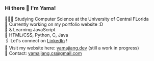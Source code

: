 ### Hi there 👋 I'm Yama! 

👩🏻‍💻 Studying Computer Science at the University of Central FLorida <br/>
🔭 Currently working on my portfolio website :D<br/>
🌱 & Learning JavaScript <br/>
🌷 HTML/CSS, Python, C, Java <br/>
🖇 Let's connect on [LinkedIn](https://linkedin.com/in/yamajiang) ! <br/>
🔗 Visit my website here: [yamajiang.dev](https://yamajiang.dev) (still a work in progress)<br/>
💌 Contact: yamajiang.cs@gmail.com <br/>


